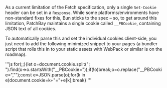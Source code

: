 As a current limitation of the Fetch specification, only a single `Set-Cookie` header can be set in a `Response`.
While some platforms/environments have non-standard fixes for this, Bun sticks to the spec – so, to get around this
limitation, PatchBay maintains a single cookie called `__PBCookie`, containing JSON text of all cookies.

To automatically parse this and set the individual cookies client-side, you just need to add the following minimized
snippet to your pages (a bundler script that rolls this in to your static assets with WebPack or similar is on the
roadmap).

'''js
for(;;){let o=document.cookie.split("; ").find(o=>o.startsWith("__PBCookie="));if(!o)break;o=o.replace("__PBCookie=","");const e=JSON.parse(o);for(k in e)document.cookie=k+"="+e[k];break}
'''

